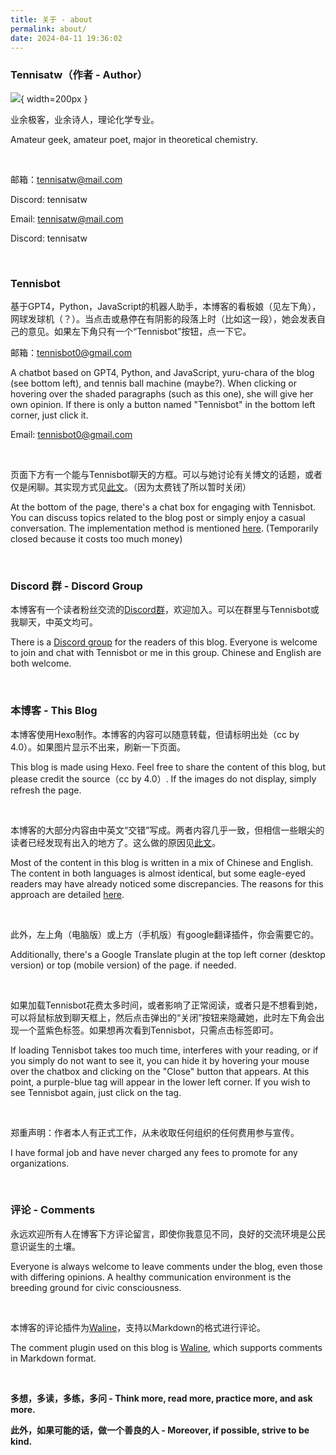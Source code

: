 ```yaml
---
title: 关于 - about
permalink: about/
date: 2024-04-11 19:36:02
---
```


### Tennisatw（作者 - Author）

![](../images/avatar.png){ width=200px }

业余极客，业余诗人，理论化学专业。

Amateur geek, amateur poet, major in theoretical chemistry.

<br>

邮箱：tennisatw@mail.com

Discord: tennisatw

Email: tennisatw@mail.com

Discord: tennisatw

<br>

### Tennisbot
<p class="tennisbot" id="这一段是在说我哦">基于GPT4，Python，JavaScript的机器人助手，本博客的看板娘（见左下角），网球发球机（？）。当点击或悬停在有阴影的段落上时（比如这一段），她会发表自己的意见。如果左下角只有一个“Tennisbot”按钮，点一下它。</p>

邮箱：tennisbot0@gmail.com

<p class="tennisbot" id="It's talking about me">A chatbot based on GPT4, Python, and JavaScript, yuru-chara of the blog (see bottom left), and tennis ball machine (maybe?). When clicking or hovering over the shaded paragraphs (such as this one), she will give her own opinion.
If there is only a button named "Tennisbot" in the bottom left corner, just click it.</p>

Email: tennisbot0@gmail.com

<br>

页面下方有一个能与Tennisbot聊天的方框。可以与她讨论有关博文的话题，或者仅是闲聊。其实现方式见[此文](http://blog.tennisatw.com/post/41/)。（因为太费钱了所以暂时关闭）

At the bottom of the page, there's a chat box for engaging with Tennisbot. You can discuss topics related to the blog post or simply enjoy a casual conversation. The implementation method is mentioned [here](http://blog.tennisatw.com/post/41/). (Temporarily closed because it costs too much money)

<br>

### Discord 群 - Discord Group

本博客有一个读者粉丝交流的[Discord群](https://discord.gg/trCwuPYvG2)，欢迎加入。可以在群里与Tennisbot或我聊天，中英文均可。

There is a [Discord group](https://discord.gg/trCwuPYvG2) for the readers of this blog. Everyone is welcome to join and chat with Tennisbot or me in this group. Chinese and English are both welcome.

<br>

### 本博客 - This Blog

本博客使用Hexo制作。本博客的内容可以随意转载，但请标明出处（cc by 4.0）。如果图片显示不出来，刷新一下页面。

This blog is made using Hexo. Feel free to share the content of this blog, but please credit the source（cc by 4.0）. If the images do not display, simply refresh the page.

<br>

本博客的大部分内容由中英文“交错”写成。两者内容几乎一致，但相信一些眼尖的读者已经发现有出入的地方了。这么做的原因见[此文](http://blog.tennisatw.com/post/17/)。

Most of the content in this blog is written in a mix of Chinese and English. The content in both languages is almost identical, but some eagle-eyed readers may have already noticed some discrepancies. The reasons for this approach are detailed [here](http://blog.tennisatw.com/post/17/).

<br>

此外，左上角（电脑版）或上方（手机版）有google翻译插件，你会需要它的。

Additionally, there's a Google Translate plugin at the top left corner (desktop version) or top (mobile version) of the page. if needed.

<br>

<p class="tennisbot" id="😿">如果加载Tennisbot花费太多时间，或者影响了正常阅读，或者只是不想看到她，可以将鼠标放到聊天框上，然后点击弹出的“关闭”按钮来隐藏她，此时左下角会出现一个蓝紫色标签。如果想再次看到Tennisbot，只需点击标签即可。</p>

<p class="tennisbot" id="😿">If loading Tennisbot takes too much time, interferes with your reading, or if you simply do not want to see it, you can hide it by hovering your mouse over the chatbox and clicking on the "Close" button that appears. At this point, a purple-blue tag will appear in the lower left corner. If you wish to see Tennisbot again, just click on the tag. </p>

<br>

郑重声明：作者本人有正式工作，从未收取任何组织的任何费用参与宣传。

I have formal job and have never charged any fees to promote for any organizations.

<br>

### 评论 - Comments

永远欢迎所有人在博客下方评论留言，即使你我意见不同，良好的交流环境是公民意识诞生的土壤。

Everyone is always welcome to leave comments under the blog, even those with differing opinions. A healthy communication environment is the breeding ground for civic consciousness.

<br>

本博客的评论插件为[Waline](https://waline.js.org/)，支持以Markdown的格式进行评论。

The comment plugin used on this blog is [Waline](https://waline.js.org/en/), which supports comments in Markdown format.

<br>

**多想，多读，多练，多问 - Think more, read more, practice more, and ask more.**

**此外，如果可能的话，做一个善良的人 - Moreover, if possible, strive to be kind.**